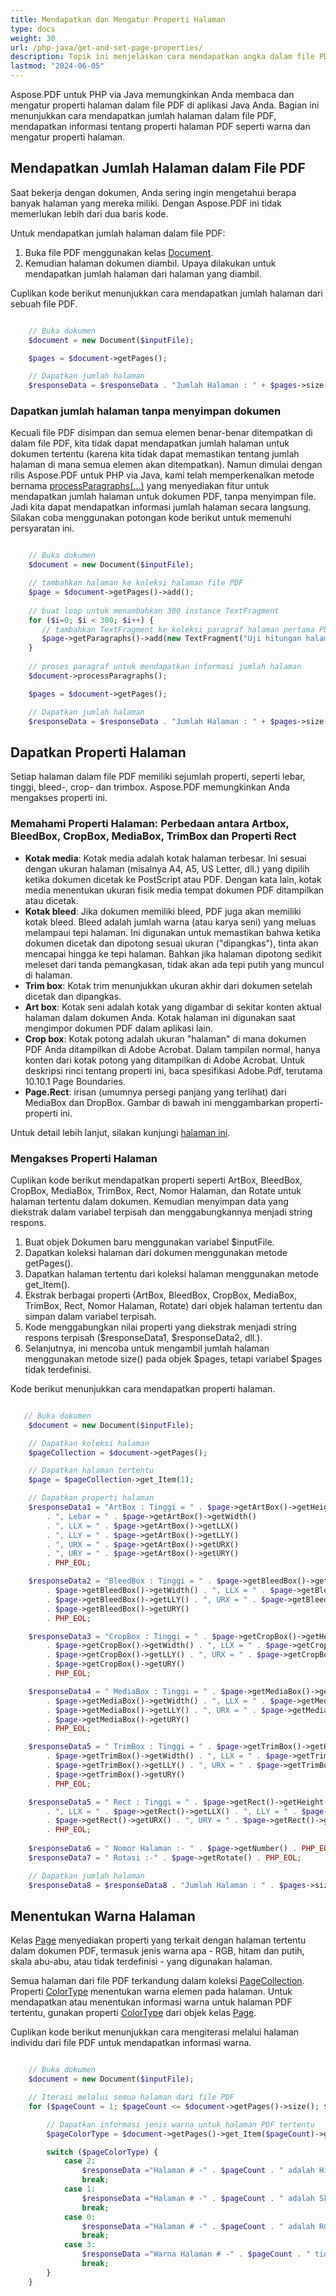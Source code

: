 ```yaml
---
title: Mendapatkan dan Mengatur Properti Halaman
type: docs
weight: 30
url: /php-java/get-and-set-page-properties/
description: Topik ini menjelaskan cara mendapatkan angka dalam file PDF, mendapatkan properti halaman dan menentukan warna halaman menggunakan Aspose.PDF untuk PHP via Java.
lastmod: "2024-06-05"
---
```


Aspose.PDF untuk PHP via Java memungkinkan Anda membaca dan mengatur properti halaman dalam file PDF di aplikasi Java Anda. Bagian ini menunjukkan cara mendapatkan jumlah halaman dalam file PDF, mendapatkan informasi tentang properti halaman PDF seperti warna dan mengatur properti halaman.

## Mendapatkan Jumlah Halaman dalam File PDF

Saat bekerja dengan dokumen, Anda sering ingin mengetahui berapa banyak halaman yang mereka miliki. Dengan Aspose.PDF ini tidak memerlukan lebih dari dua baris kode.

Untuk mendapatkan jumlah halaman dalam file PDF:

1. Buka file PDF menggunakan kelas [Document](https://reference.aspose.com/pdf/java/com.aspose.pdf/Document).
1. Kemudian halaman dokumen diambil. Upaya dilakukan untuk mendapatkan jumlah halaman dari halaman yang diambil.

Cuplikan kode berikut menunjukkan cara mendapatkan jumlah halaman dari sebuah file PDF.


```php

    // Buka dokumen
    $document = new Document($inputFile);      

    $pages = $document->getPages();

    // Dapatkan jumlah halaman
    $responseData = $responseData . "Jumlah Halaman : " + $pages->size();
```

### Dapatkan jumlah halaman tanpa menyimpan dokumen

Kecuali file PDF disimpan dan semua elemen benar-benar ditempatkan di dalam file PDF, kita tidak dapat mendapatkan jumlah halaman untuk dokumen tertentu (karena kita tidak dapat memastikan tentang jumlah halaman di mana semua elemen akan ditempatkan). Namun dimulai dengan rilis Aspose.PDF untuk PHP via Java, kami telah memperkenalkan metode bernama [processParagraphs(...)](https://reference.aspose.com/pdf/java/com.aspose.pdf/Document#processParagraphs--) yang menyediakan fitur untuk mendapatkan jumlah halaman untuk dokumen PDF, tanpa menyimpan file. Jadi kita dapat mendapatkan informasi jumlah halaman secara langsung. Silakan coba menggunakan potongan kode berikut untuk memenuhi persyaratan ini.

```php

    // Buka dokumen
    $document = new Document($inputFile);      

    // tambahkan halaman ke koleksi halaman file PDF
    $page = $document->getPages()->add();
    
    // buat loop untuk menambahkan 300 instance TextFragment
    for ($i=0; $i < 300; $i++) { 
       // tambahkan TextFragment ke koleksi paragraf halaman pertama PDF
       $page->getParagraphs()->add(new TextFragment("Uji hitungan halaman"));
    }
    
    // proses paragraf untuk mendapatkan informasi jumlah halaman
    $document->processParagraphs();

    $pages = $document->getPages();

    // Dapatkan jumlah halaman
    $responseData = $responseData . "Jumlah Halaman : " + $pages->size();
```


## Dapatkan Properti Halaman

Setiap halaman dalam file PDF memiliki sejumlah properti, seperti lebar, tinggi, bleed-, crop- dan trimbox. Aspose.PDF memungkinkan Anda mengakses properti ini.

### **Memahami Properti Halaman: Perbedaan antara Artbox, BleedBox, CropBox, MediaBox, TrimBox dan Properti Rect**

- **Kotak media**: Kotak media adalah kotak halaman terbesar. Ini sesuai dengan ukuran halaman (misalnya A4, A5, US Letter, dll.) yang dipilih ketika dokumen dicetak ke PostScript atau PDF. Dengan kata lain, kotak media menentukan ukuran fisik media tempat dokumen PDF ditampilkan atau dicetak.
- **Kotak bleed**: Jika dokumen memiliki bleed, PDF juga akan memiliki kotak bleed.
 Bleed adalah jumlah warna (atau karya seni) yang meluas melampaui tepi halaman. Ini digunakan untuk memastikan bahwa ketika dokumen dicetak dan dipotong sesuai ukuran ("dipangkas"), tinta akan mencapai hingga ke tepi halaman. Bahkan jika halaman dipotong sedikit meleset dari tanda pemangkasan, tidak akan ada tepi putih yang muncul di halaman.
- **Trim box**: Kotak trim menunjukkan ukuran akhir dari dokumen setelah dicetak dan dipangkas.
- **Art box**: Kotak seni adalah kotak yang digambar di sekitar konten aktual halaman dalam dokumen Anda. Kotak halaman ini digunakan saat mengimpor dokumen PDF dalam aplikasi lain.
- **Crop box**: Kotak potong adalah ukuran "halaman" di mana dokumen PDF Anda ditampilkan di Adobe Acrobat. Dalam tampilan normal, hanya konten dari kotak potong yang ditampilkan di Adobe Acrobat.
  Untuk deskripsi rinci tentang properti ini, baca spesifikasi Adobe.Pdf, terutama 10.10.1 Page Boundaries.
- **Page.Rect**: irisan (umumnya persegi panjang yang terlihat) dari MediaBox dan DropBox. Gambar di bawah ini menggambarkan properti-properti ini.

Untuk detail lebih lanjut, silakan kunjungi [halaman ini](http://www.enfocus.com/manuals/ReferenceGuide/PP/10/enUS/en-us/concept/c_aa1095731.html).

### Mengakses Properti Halaman

Cuplikan kode berikut mendapatkan properti seperti ArtBox, BleedBox, CropBox, MediaBox, TrimBox, Rect, Nomor Halaman, dan Rotate untuk halaman tertentu dalam dokumen. Kemudian menyimpan data yang diekstrak dalam variabel terpisah dan menggabungkannya menjadi string respons.

1. Buat objek Dokumen baru menggunakan variabel $inputFile.
1. Dapatkan koleksi halaman dari dokumen menggunakan metode getPages().
1. Dapatkan halaman tertentu dari koleksi halaman menggunakan metode get_Item().
1. Ekstrak berbagai properti (ArtBox, BleedBox, CropBox, MediaBox, TrimBox, Rect, Nomor Halaman, Rotate) dari objek halaman tertentu dan simpan dalam variabel terpisah.
1. Kode menggabungkan nilai properti yang diekstrak menjadi string respons terpisah ($responseData1, $responseData2, dll.).
1. Selanjutnya, ini mencoba untuk mengambil jumlah halaman menggunakan metode size() pada objek $pages, tetapi variabel $pages tidak terdefinisi.

Kode berikut menunjukkan cara mendapatkan properti halaman.

```php

   // Buka dokumen
    $document = new Document($inputFile);

    // Dapatkan koleksi halaman
    $pageCollection = $document->getPages();

    // Dapatkan halaman tertentu
    $page = $pageCollection->get_Item(1);

    // Dapatkan properti halaman
    $responseData1 = "ArtBox : Tinggi = " . $page->getArtBox()->getHeight()
        . ", Lebar = " . $page->getArtBox()->getWidth()
        . ", LLX = " . $page->getArtBox()->getLLX()
        . ", LLY = " . $page->getArtBox()->getLLY()
        . ", URX = " . $page->getArtBox()->getURX()
        . ", URY = " . $page->getArtBox()->getURY()
        . PHP_EOL;

    $responseData2 = "BleedBox : Tinggi = " . $page->getBleedBox()->getHeight() . ", Lebar = "
        . $page->getBleedBox()->getWidth() . ", LLX = " . $page->getBleedBox()->getLLX() . ", LLY = "
        . $page->getBleedBox()->getLLY() . ", URX = " . $page->getBleedBox()->getURX() . ", URY = "
        . $page->getBleedBox()->getURY()
        . PHP_EOL;

    $responseData3 = "CropBox : Tinggi = " . $page->getCropBox()->getHeight() . ", Lebar = "
        . $page->getCropBox()->getWidth() . ", LLX = " . $page->getCropBox()->getLLX() . ", LLY = "
        . $page->getCropBox()->getLLY() . ", URX = " . $page->getCropBox()->getURX() . ", URY = "
        . $page->getCropBox()->getURY()
        . PHP_EOL;

    $responseData4 = " MediaBox : Tinggi = " . $page->getMediaBox()->getHeight() . ", Lebar = "
        . $page->getMediaBox()->getWidth() . ", LLX = " . $page->getMediaBox()->getLLX() . ", LLY = "
        . $page->getMediaBox()->getLLY() . ", URX = " . $page->getMediaBox()->getURX() . ", URY = "
        . $page->getMediaBox()->getURY()
        . PHP_EOL;

    $responseData5 = " TrimBox : Tinggi = " . $page->getTrimBox()->getHeight() . ", Lebar = "
        . $page->getTrimBox()->getWidth() . ", LLX = " . $page->getTrimBox()->getLLX() . ", LLY = "
        . $page->getTrimBox()->getLLY() . ", URX = " . $page->getTrimBox()->getURX() . ", URY = "
        . $page->getTrimBox()->getURY()
        . PHP_EOL;

    $responseData5 = " Rect : Tinggi = " . $page->getRect()->getHeight() . ", Lebar = " . $page->getRect()->getWidth()
        . ", LLX = " . $page->getRect()->getLLX() . ", LLY = " . $page->getRect()->getLLY() . ", URX = "
        . $page->getRect()->getURX() . ", URY = " . $page->getRect()->getURY()
        . PHP_EOL;
        
    $responseData6 = " Nomor Halaman :- " . $page->getNumber() . PHP_EOL;
    $responseData7 = " Rotasi :-" . $page->getRotate() . PHP_EOL;

    // Dapatkan jumlah halaman
    $responseData8 = $responseData8 . "Jumlah Halaman : " . $pages->size();
```


## Menentukan Warna Halaman

Kelas [Page](https://reference.aspose.com/pdf/java/com.aspose.pdf/Page) menyediakan properti yang terkait dengan halaman tertentu dalam dokumen PDF, termasuk jenis warna apa - RGB, hitam dan putih, skala abu-abu, atau tidak terdefinisi - yang digunakan halaman.

Semua halaman dari file PDF terkandung dalam koleksi [PageCollection](https://reference.aspose.com/pdf/java/com.aspose.pdf/PageCollection). Properti [ColorType](https://reference.aspose.com/pdf/java/com.aspose.pdf/ColorType) menentukan warna elemen pada halaman. Untuk mendapatkan atau menentukan informasi warna untuk halaman PDF tertentu, gunakan properti [ColorType](https://reference.aspose.com/pdf/java/com.aspose.pdf/ColorType) dari objek kelas [Page](https://reference.aspose.com/pdf/java/com.aspose.pdf/Page).

Cuplikan kode berikut menunjukkan cara mengiterasi melalui halaman individu dari file PDF untuk mendapatkan informasi warna.

```php

    // Buka dokumen
    $document = new Document($inputFile);

    // Iterasi melalui semua halaman dari file PDF
    for ($pageCount = 1; $pageCount <= $document->getPages()->size(); $pageCount++) {

        // Dapatkan informasi jenis warna untuk halaman PDF tertentu
        $pageColorType = $document->getPages()->get_Item($pageCount)->getColorType();

        switch ($pageColorType) {
            case 2:
                $responseData ="Halaman # -" . $pageCount . " adalah Hitam dan putih..";
                break;
            case 1:
                $responseData ="Halaman # -" . $pageCount . " adalah Skala Abu-abu...";
                break;
            case 0:
                $responseData ="Halaman # -" . $pageCount . " adalah RGB..";
                break;
            case 3:
                $responseData ="Warna Halaman # -" . $pageCount . " tidak terdefinisi..";
                break;
        }
    }
```